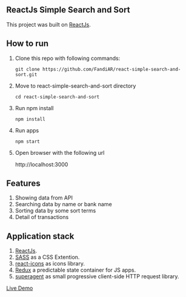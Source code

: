 ## ReactJs Simple Search and Sort
This project was built on [ReactJs](https://reactjs.org/).

## How to run
1. Clone this repo with following commands:

    ```
    git clone https://github.com/FandiAR/react-simple-search-and-sort.git
    ```
2. Move to react-simple-search-and-sort directory

    ```
    cd react-simple-search-and-sort
    ```
3. Run npm install 

    ```
    npm install
    ```
4. Run apps 

    ```
    npm start
    ```
5. Open browser with the following url 

    http://localhost:3000

## Features

1. Showing data from API
2. Searching data by name or bank name
3. Sorting data by some sort terms
4. Detail of transactions

## Application stack

1. [ReactJs](https://reactjs.org/).
2. [SASS](https://sass-lang.com/) as a CSS Extention.
3. [react-icons](https://react-icons.github.io/react-icons/) as icons library.
4. [Redux](https://redux.js.org/) a predictable state container for JS apps.
5. [superagent](https://www.npmjs.com/package/superagent) as small progressive client-side HTTP request library.

[Live Demo](https://react-simple-search-and-sort.vercel.app/)